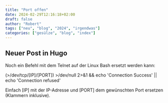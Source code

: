 ```yaml
---
title: "Port offen"
date: 2024-02-29T12:16:18+02:00
draft: false
author: "Robert"
tags: ["neu", "blog", "2024", "irgendwas"]
categories: ["gesülze", "blog", "index"]
---
```


## Neuer Post in Hugo

Noch ein Befehl mit dem Telnet auf der Linux Bash ersetzt werden kann:

(>/dev/tcp/[IP]/[PORT]) >/dev/null 2>&1 && echo 'Connection Success' || echo 'Connection refused'

Einfach [IP] mit der IP-Adresse und [PORT] dem gewünschten Port ersetzen (Klammern inklusive).